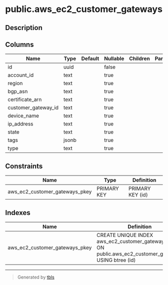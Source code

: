 # public.aws_ec2_customer_gateways

## Description

## Columns

| Name | Type | Default | Nullable | Children | Parents | Comment |
| ---- | ---- | ------- | -------- | -------- | ------- | ------- |
| id | uuid |  | false |  |  |  |
| account_id | text |  | true |  |  |  |
| region | text |  | true |  |  |  |
| bgp_asn | text |  | true |  |  |  |
| certificate_arn | text |  | true |  |  |  |
| customer_gateway_id | text |  | true |  |  |  |
| device_name | text |  | true |  |  |  |
| ip_address | text |  | true |  |  |  |
| state | text |  | true |  |  |  |
| tags | jsonb |  | true |  |  |  |
| type | text |  | true |  |  |  |

## Constraints

| Name | Type | Definition |
| ---- | ---- | ---------- |
| aws_ec2_customer_gateways_pkey | PRIMARY KEY | PRIMARY KEY (id) |

## Indexes

| Name | Definition |
| ---- | ---------- |
| aws_ec2_customer_gateways_pkey | CREATE UNIQUE INDEX aws_ec2_customer_gateways_pkey ON public.aws_ec2_customer_gateways USING btree (id) |

---

> Generated by [tbls](https://github.com/k1LoW/tbls)
